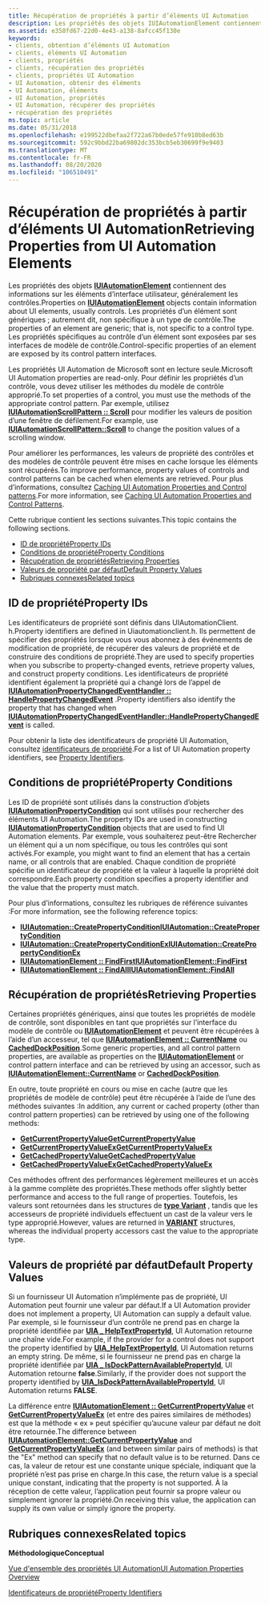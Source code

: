 ```yaml
---
title: Récupération de propriétés à partir d’éléments UI Automation
description: Les propriétés des objets IUIAutomationElement contiennent des informations sur les éléments d’interface utilisateur, généralement les contrôles.
ms.assetid: e358fd67-22d0-4e43-a138-8afcc45f130e
keywords:
- clients, obtention d’éléments UI Automation
- clients, éléments UI Automation
- clients, propriétés
- clients, récupération des propriétés
- clients, propriétés UI Automation
- UI Automation, obtenir des éléments
- UI Automation, éléments
- UI Automation, propriétés
- UI Automation, récupérer des propriétés
- récupération des propriétés
ms.topic: article
ms.date: 05/31/2018
ms.openlocfilehash: e199522dbefaa2f722a67b0ede57fe910b8ed63b
ms.sourcegitcommit: 592c9bbd22ba69802dc353bcb5eb30699f9e9403
ms.translationtype: MT
ms.contentlocale: fr-FR
ms.lasthandoff: 08/20/2020
ms.locfileid: "106510491"
---
```

# <a name="retrieving-properties-from-ui-automation-elements"></a><span data-ttu-id="05515-113">Récupération de propriétés à partir d’éléments UI Automation</span><span class="sxs-lookup"><span data-stu-id="05515-113">Retrieving Properties from UI Automation Elements</span></span>

<span data-ttu-id="05515-114">Les propriétés des objets [**IUIAutomationElement**](/windows/desktop/api/UIAutomationClient/nn-uiautomationclient-iuiautomationelement) contiennent des informations sur les éléments d’interface utilisateur, généralement les contrôles.</span><span class="sxs-lookup"><span data-stu-id="05515-114">Properties on [**IUIAutomationElement**](/windows/desktop/api/UIAutomationClient/nn-uiautomationclient-iuiautomationelement) objects contain information about UI elements, usually controls.</span></span> <span data-ttu-id="05515-115">Les propriétés d’un élément sont génériques ; autrement dit, non spécifique à un type de contrôle.</span><span class="sxs-lookup"><span data-stu-id="05515-115">The properties of an element are generic; that is, not specific to a control type.</span></span> <span data-ttu-id="05515-116">Les propriétés spécifiques au contrôle d’un élément sont exposées par ses interfaces de modèle de contrôle.</span><span class="sxs-lookup"><span data-stu-id="05515-116">Control-specific properties of an element are exposed by its control pattern interfaces.</span></span>

<span data-ttu-id="05515-117">Les propriétés UI Automation de Microsoft sont en lecture seule.</span><span class="sxs-lookup"><span data-stu-id="05515-117">Microsoft UI Automation properties are read-only.</span></span> <span data-ttu-id="05515-118">Pour définir les propriétés d’un contrôle, vous devez utiliser les méthodes du modèle de contrôle approprié.</span><span class="sxs-lookup"><span data-stu-id="05515-118">To set properties of a control, you must use the methods of the appropriate control pattern.</span></span> <span data-ttu-id="05515-119">Par exemple, utilisez [**IUIAutomationScrollPattern :: Scroll**](/windows/desktop/api/UIAutomationClient/nf-uiautomationclient-iuiautomationscrollpattern-scroll) pour modifier les valeurs de position d’une fenêtre de défilement.</span><span class="sxs-lookup"><span data-stu-id="05515-119">For example, use [**IUIAutomationScrollPattern::Scroll**](/windows/desktop/api/UIAutomationClient/nf-uiautomationclient-iuiautomationscrollpattern-scroll) to change the position values of a scrolling window.</span></span>

<span data-ttu-id="05515-120">Pour améliorer les performances, les valeurs de propriété des contrôles et des modèles de contrôle peuvent être mises en cache lorsque les éléments sont récupérés.</span><span class="sxs-lookup"><span data-stu-id="05515-120">To improve performance, property values of controls and control patterns can be cached when elements are retrieved.</span></span> <span data-ttu-id="05515-121">Pour plus d’informations, consultez [Caching UI Automation Properties and Control patterns](uiauto-cachingforclients.md).</span><span class="sxs-lookup"><span data-stu-id="05515-121">For more information, see [Caching UI Automation Properties and Control Patterns](uiauto-cachingforclients.md).</span></span>

<span data-ttu-id="05515-122">Cette rubrique contient les sections suivantes.</span><span class="sxs-lookup"><span data-stu-id="05515-122">This topic contains the following sections.</span></span>

-   [<span data-ttu-id="05515-123">ID de propriété</span><span class="sxs-lookup"><span data-stu-id="05515-123">Property IDs</span></span>](#property-ids)
-   [<span data-ttu-id="05515-124">Conditions de propriété</span><span class="sxs-lookup"><span data-stu-id="05515-124">Property Conditions</span></span>](#property-conditions)
-   [<span data-ttu-id="05515-125">Récupération de propriétés</span><span class="sxs-lookup"><span data-stu-id="05515-125">Retrieving Properties</span></span>](#retrieving-properties)
-   [<span data-ttu-id="05515-126">Valeurs de propriété par défaut</span><span class="sxs-lookup"><span data-stu-id="05515-126">Default Property Values</span></span>](#default-property-values)
-   [<span data-ttu-id="05515-127">Rubriques connexes</span><span class="sxs-lookup"><span data-stu-id="05515-127">Related topics</span></span>](#related-topics)

## <a name="property-ids"></a><span data-ttu-id="05515-128">ID de propriété</span><span class="sxs-lookup"><span data-stu-id="05515-128">Property IDs</span></span>

<span data-ttu-id="05515-129">Les identificateurs de propriété sont définis dans UIAutomationClient. h.</span><span class="sxs-lookup"><span data-stu-id="05515-129">Property identifiers are defined in Uiautomationclient.h.</span></span> <span data-ttu-id="05515-130">Ils permettent de spécifier des propriétés lorsque vous vous abonnez à des événements de modification de propriété, de récupérer des valeurs de propriété et de construire des conditions de propriété.</span><span class="sxs-lookup"><span data-stu-id="05515-130">They are used to specify properties when you subscribe to property-changed events, retrieve property values, and construct property conditions.</span></span> <span data-ttu-id="05515-131">Les identificateurs de propriété identifient également la propriété qui a changé lors de l’appel de [**IUIAutomationPropertyChangedEventHandler :: HandlePropertyChangedEvent**](/windows/desktop/api/UIAutomationClient/nf-uiautomationclient-iuiautomationpropertychangedeventhandler-handlepropertychangedevent) .</span><span class="sxs-lookup"><span data-stu-id="05515-131">Property identifiers also identify the property that has changed when [**IUIAutomationPropertyChangedEventHandler::HandlePropertyChangedEvent**](/windows/desktop/api/UIAutomationClient/nf-uiautomationclient-iuiautomationpropertychangedeventhandler-handlepropertychangedevent) is called.</span></span>

<span data-ttu-id="05515-132">Pour obtenir la liste des identificateurs de propriété UI Automation, consultez [identificateurs de propriété](uiauto-entry-propids.md).</span><span class="sxs-lookup"><span data-stu-id="05515-132">For a list of UI Automation property identifiers, see [Property Identifiers](uiauto-entry-propids.md).</span></span>

## <a name="property-conditions"></a><span data-ttu-id="05515-133">Conditions de propriété</span><span class="sxs-lookup"><span data-stu-id="05515-133">Property Conditions</span></span>

<span data-ttu-id="05515-134">Les ID de propriété sont utilisés dans la construction d’objets [**IUIAutomationPropertyCondition**](/windows/desktop/api/UIAutomationClient/nn-uiautomationclient-iuiautomationpropertycondition) qui sont utilisés pour rechercher des éléments UI Automation.</span><span class="sxs-lookup"><span data-stu-id="05515-134">The property IDs are used in constructing [**IUIAutomationPropertyCondition**](/windows/desktop/api/UIAutomationClient/nn-uiautomationclient-iuiautomationpropertycondition) objects that are used to find UI Automation elements.</span></span> <span data-ttu-id="05515-135">Par exemple, vous souhaiterez peut-être Rechercher un élément qui a un nom spécifique, ou tous les contrôles qui sont activés.</span><span class="sxs-lookup"><span data-stu-id="05515-135">For example, you might want to find an element that has a certain name, or all controls that are enabled.</span></span> <span data-ttu-id="05515-136">Chaque condition de propriété spécifie un identificateur de propriété et la valeur à laquelle la propriété doit correspondre.</span><span class="sxs-lookup"><span data-stu-id="05515-136">Each property condition specifies a property identifier and the value that the property must match.</span></span>

<span data-ttu-id="05515-137">Pour plus d’informations, consultez les rubriques de référence suivantes :</span><span class="sxs-lookup"><span data-stu-id="05515-137">For more information, see the following reference topics:</span></span>

-   [<span data-ttu-id="05515-138">**IUIAutomation::CreatePropertyCondition**</span><span class="sxs-lookup"><span data-stu-id="05515-138">**IUIAutomation::CreatePropertyCondition**</span></span>](/windows/desktop/api/UIAutomationClient/nf-uiautomationclient-iuiautomation-createpropertycondition)
-   [<span data-ttu-id="05515-139">**IUIAutomation::CreatePropertyConditionEx**</span><span class="sxs-lookup"><span data-stu-id="05515-139">**IUIAutomation::CreatePropertyConditionEx**</span></span>](/windows/desktop/api/UIAutomationClient/nf-uiautomationclient-iuiautomation-createpropertyconditionex)
-   [<span data-ttu-id="05515-140">**IUIAutomationElement :: FindFirst**</span><span class="sxs-lookup"><span data-stu-id="05515-140">**IUIAutomationElement::FindFirst**</span></span>](/windows/desktop/api/UIAutomationClient/nf-uiautomationclient-iuiautomationelement-findfirst)
-   [<span data-ttu-id="05515-141">**IUIAutomationElement :: FindAll**</span><span class="sxs-lookup"><span data-stu-id="05515-141">**IUIAutomationElement::FindAll**</span></span>](/windows/desktop/api/UIAutomationClient/nf-uiautomationclient-iuiautomationelement-findall)

## <a name="retrieving-properties"></a><span data-ttu-id="05515-142">Récupération de propriétés</span><span class="sxs-lookup"><span data-stu-id="05515-142">Retrieving Properties</span></span>

<span data-ttu-id="05515-143">Certaines propriétés génériques, ainsi que toutes les propriétés de modèle de contrôle, sont disponibles en tant que propriétés sur l’interface du modèle de contrôle ou [**IUIAutomationElement**](/windows/desktop/api/UIAutomationClient/nn-uiautomationclient-iuiautomationelement) et peuvent être récupérées à l’aide d’un accesseur, tel que [**IUIAutomationElement :: CurrentName**](/windows/desktop/api/UIAutomationClient/nf-uiautomationclient-iuiautomationelement-get_currentname) ou [**CachedDockPosition**](/windows/desktop/api/UIAutomationClient/nf-uiautomationclient-iuiautomationdockpattern-get_cacheddockposition).</span><span class="sxs-lookup"><span data-stu-id="05515-143">Some generic properties, and all control pattern properties, are available as properties on the [**IUIAutomationElement**](/windows/desktop/api/UIAutomationClient/nn-uiautomationclient-iuiautomationelement) or control pattern interface and can be retrieved by using an accessor, such as [**IUIAutomationElement::CurrentName**](/windows/desktop/api/UIAutomationClient/nf-uiautomationclient-iuiautomationelement-get_currentname) or [**CachedDockPosition**](/windows/desktop/api/UIAutomationClient/nf-uiautomationclient-iuiautomationdockpattern-get_cacheddockposition).</span></span>

<span data-ttu-id="05515-144">En outre, toute propriété en cours ou mise en cache (autre que les propriétés de modèle de contrôle) peut être récupérée à l’aide de l’une des méthodes suivantes :</span><span class="sxs-lookup"><span data-stu-id="05515-144">In addition, any current or cached property (other than control pattern properties) can be retrieved by using one of the following methods:</span></span>

-   [<span data-ttu-id="05515-145">**GetCurrentPropertyValue**</span><span class="sxs-lookup"><span data-stu-id="05515-145">**GetCurrentPropertyValue**</span></span>](/windows/desktop/api/UIAutomationClient/nf-uiautomationclient-iuiautomationelement-getcurrentpropertyvalue)
-   [<span data-ttu-id="05515-146">**GetCurrentPropertyValueEx**</span><span class="sxs-lookup"><span data-stu-id="05515-146">**GetCurrentPropertyValueEx**</span></span>](/windows/desktop/api/UIAutomationClient/nf-uiautomationclient-iuiautomationelement-getcurrentpropertyvalueex)
-   [<span data-ttu-id="05515-147">**GetCachedPropertyValue**</span><span class="sxs-lookup"><span data-stu-id="05515-147">**GetCachedPropertyValue**</span></span>](/windows/desktop/api/UIAutomationClient/nf-uiautomationclient-iuiautomationelement-getcachedpropertyvalue)
-   [<span data-ttu-id="05515-148">**GetCachedPropertyValueEx**</span><span class="sxs-lookup"><span data-stu-id="05515-148">**GetCachedPropertyValueEx**</span></span>](/windows/desktop/api/UIAutomationClient/nf-uiautomationclient-iuiautomationelement-getcachedpropertyvalueex)

<span data-ttu-id="05515-149">Ces méthodes offrent des performances légèrement meilleures et un accès à la gamme complète des propriétés.</span><span class="sxs-lookup"><span data-stu-id="05515-149">These methods offer slightly better performance and access to the full range of properties.</span></span> <span data-ttu-id="05515-150">Toutefois, les valeurs sont retournées dans les structures de [**type Variant**](/windows/win32/api/oaidl/ns-oaidl-variant) , tandis que les accesseurs de propriété individuels effectuent un cast de la valeur vers le type approprié.</span><span class="sxs-lookup"><span data-stu-id="05515-150">However, values are returned in [**VARIANT**](/windows/win32/api/oaidl/ns-oaidl-variant) structures, whereas the individual property accessors cast the value to the appropriate type.</span></span>

## <a name="default-property-values"></a><span data-ttu-id="05515-151">Valeurs de propriété par défaut</span><span class="sxs-lookup"><span data-stu-id="05515-151">Default Property Values</span></span>

<span data-ttu-id="05515-152">Si un fournisseur UI Automation n’implémente pas de propriété, UI Automation peut fournir une valeur par défaut.</span><span class="sxs-lookup"><span data-stu-id="05515-152">If a UI Automation provider does not implement a property, UI Automation can supply a default value.</span></span> <span data-ttu-id="05515-153">Par exemple, si le fournisseur d’un contrôle ne prend pas en charge la propriété identifiée par [**UIA \_ HelpTextPropertyId**](uiauto-automation-element-propids.md), UI Automation retourne une chaîne vide.</span><span class="sxs-lookup"><span data-stu-id="05515-153">For example, if the provider for a control does not support the property identified by [**UIA\_HelpTextPropertyId**](uiauto-automation-element-propids.md), UI Automation returns an empty string.</span></span> <span data-ttu-id="05515-154">De même, si le fournisseur ne prend pas en charge la propriété identifiée par [**UIA \_ IsDockPatternAvailablePropertyId**](uiauto-control-pattern-availability-propids.md), UI Automation retourne **false**.</span><span class="sxs-lookup"><span data-stu-id="05515-154">Similarly, if the provider does not support the property identified by [**UIA\_IsDockPatternAvailablePropertyId**](uiauto-control-pattern-availability-propids.md), UI Automation returns **FALSE**.</span></span>

<span data-ttu-id="05515-155">La différence entre [**IUIAutomationElement :: GetCurrentPropertyValue**](/windows/desktop/api/UIAutomationClient/nf-uiautomationclient-iuiautomationelement-getcurrentpropertyvalue) et [**GetCurrentPropertyValueEx**](/windows/desktop/api/UIAutomationClient/nf-uiautomationclient-iuiautomationelement-getcurrentpropertyvalueex) (et entre des paires similaires de méthodes) est que la méthode « ex » peut spécifier qu’aucune valeur par défaut ne doit être retournée.</span><span class="sxs-lookup"><span data-stu-id="05515-155">The difference between [**IUIAutomationElement::GetCurrentPropertyValue**](/windows/desktop/api/UIAutomationClient/nf-uiautomationclient-iuiautomationelement-getcurrentpropertyvalue) and [**GetCurrentPropertyValueEx**](/windows/desktop/api/UIAutomationClient/nf-uiautomationclient-iuiautomationelement-getcurrentpropertyvalueex) (and between similar pairs of methods) is that the "Ex" method can specify that no default value is to be returned.</span></span> <span data-ttu-id="05515-156">Dans ce cas, la valeur de retour est une constante unique spéciale, indiquant que la propriété n’est pas prise en charge.</span><span class="sxs-lookup"><span data-stu-id="05515-156">In this case, the return value is a special unique constant, indicating that the property is not supported.</span></span> <span data-ttu-id="05515-157">À la réception de cette valeur, l’application peut fournir sa propre valeur ou simplement ignorer la propriété.</span><span class="sxs-lookup"><span data-stu-id="05515-157">On receiving this value, the application can supply its own value or simply ignore the property.</span></span>

## <a name="related-topics"></a><span data-ttu-id="05515-158">Rubriques connexes</span><span class="sxs-lookup"><span data-stu-id="05515-158">Related topics</span></span>

<dl> <dt>

<span data-ttu-id="05515-159">**Méthodologique**</span><span class="sxs-lookup"><span data-stu-id="05515-159">**Conceptual**</span></span>
</dt> <dt>

[<span data-ttu-id="05515-160">Vue d'ensemble des propriétés UI Automation</span><span class="sxs-lookup"><span data-stu-id="05515-160">UI Automation Properties Overview</span></span>](uiauto-propertiesoverview.md)
</dt> <dt>

[<span data-ttu-id="05515-161">Identificateurs de propriété</span><span class="sxs-lookup"><span data-stu-id="05515-161">Property Identifiers</span></span>](uiauto-entry-propids.md)
</dt> </dl>

 

 
